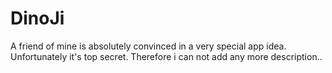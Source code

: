 # DinoJi
A friend of mine is absolutely convinced in a very special app idea. Unfortunately it's top secret. Therefore i can not add any more description..
